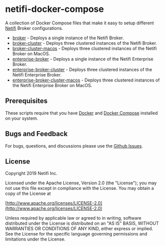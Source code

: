 # netifi-docker-compose
A collection of Docker Compose files that make it easy to setup different [Netifi](https://www.netifi.com) Broker configurations.

- [broker](broker) - Deploys a single instance of the Netifi Broker.
- [broker-cluster](broker-cluster) - Deploys three clustered instances of the Netifi Broker.
- [broker-cluster-macos](broker-cluster-macos) - Deploys three clustered instances of the Netifi Broker on MacOS.
- [enterprise-broker](enterprise-broker) - Deploys a single instance of the Netifi Enterprise Broker.
- [enterprise-broker-cluster](enterprise-broker-cluster) - Deploys three clustered instances of the Netifi Enterprise Broker.
- [enterprise-broker-cluster-macos](enterprise-broker-cluster-macos) - Deploys three clustered instances of the Netifi Enterprise Broker on MacOS.

## Prerequisites
These scripts require that you have [Docker](https://docs.docker.com/install/) and [Docker Compose](https://docs.docker.com/compose/install/) installed on your system.

## Bugs and Feedback
For bugs, questions, and discussions please use the [Github Issues](https://github.com/gregwhitaker/netifi-docker-compose/issues).

## License
Copyright 2019 Netifi Inc.

Licensed under the Apache License, Version 2.0 (the "License");
you may not use this file except in compliance with the License.
You may obtain a copy of the License at

[http://www.apache.org/licenses/LICENSE-2.0](http://www.apache.org/licenses/LICENSE-2.0)

Unless required by applicable law or agreed to in writing, software
distributed under the License is distributed on an "AS IS" BASIS,
WITHOUT WARRANTIES OR CONDITIONS OF ANY KIND, either express or implied.
See the License for the specific language governing permissions and
limitations under the License.